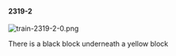 #### 2319-2
![train-2319-2-0.png](https://github.com/lil-lab/nlvr/raw/master/nlvr/train/images/77/train-2319-2-0.png "train-2319-2-0.png")

There is a black block underneath a yellow block